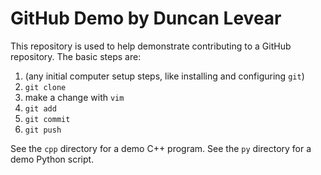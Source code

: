# GitHub Demo by Duncan Levear

This repository is used to help demonstrate contributing to a GitHub repository. The basic steps are:

1. (any initial computer setup steps, like installing and configuring `git`)
1. `git clone`
1. make a change with `vim`
1. `git add`
1. `git commit`
1. `git push`

See the `cpp` directory for a demo C++ program. See the `py` directory for a demo Python script.


